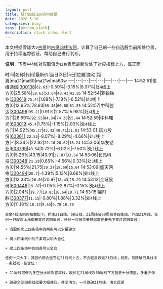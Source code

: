 ```yaml
---
layout: post
title: 股价四线法则实时数据
date: 2020-5-10
categories: blog
tags: [python,stock]
description: stock index alert
---
```



本文根据雪球大v[古泉](https://xueqiu.com/u/7148646888)的[古泉四线法则](https://xueqiu.com/7148646888/130498192)，计算了自己的一些自选股当前所处位置，用于持续追踪验证，帮助自己进行判断。

**说明**：下表中4线对应取值为`红色`表示最新价处于对应指标上方，属正面

时间|名称|代码|最新价|当日|3日|5日|位置|变动|距离|ma21|ma60|ma21w|ma60w
---|---|---|---|---|---|---|---|---
14:52:51|信维通信|[300136](https://xueqiu.com/S/SZ300136)|`62.63`|-0.59%|-3.19%|8.07%|处`4`线上方|0|25.58%|`58.63`|`53.64`|`48.43`|`41.85`
14:52:54|寒锐钴业|[300618](https://xueqiu.com/S/SZ300618)|`75.44`|1.88%|-7.18%|-6.52%|处`3`线上方|0|12.95%|78.93|`68.46`|`60.80`|`61.85`
14:52:57|中科创达|[300496](https://xueqiu.com/S/SZ300496)|`95.21`|0.91%|2.57%|5.98%|处`4`线上方|1|28.69%|`92.55`|`84.84`|`74.38`|`55.44`
14:52:59|中科曙光|[603019](https://xueqiu.com/S/SH603019)|`45.4`|1.75%|-1.15%|2.03%|处`4`线上方|1|14.92%|`45.37`|`43.42`|`40.41`|`31.81`
14:53:01|诺力股份|[603611](https://xueqiu.com/S/SH603611)|`22.55`|-8.07%|-8.29%|-4.66%|处`3`线上方|-1|8.34%|22.92|`22.10`|`20.62`|`18.24`
14:53:06|华友钴业|[603799](https://xueqiu.com/S/SH603799)|`40.54`|0.72%|-6.02%|-7.50%|处`2`线上方|0|5.26%|43.15|40.91|`37.87`|`33.54`
14:53:06|长亮科技|[300348](https://xueqiu.com/S/SZ300348)|`21.28`|0.85%|-4.56%|0.33%|处`3`线上方|0|14.55%|21.75|`20.27`|`18.69`|`15.04`
14:53:09|盛天网络|[300494](https://xueqiu.com/S/SZ300494)|`20.7`|-4.39%|5.13%|8.66%|处`3`线上方|0|12.33%|`20.03`|20.97|`18.43`|`15.29`
14:53:12|金证股份|[600446](https://xueqiu.com/S/SH600446)|`19.87`|-0.05%|-2.87%|-0.15%|处`4`线上方|0|2.04%|`19.77`|`19.83`|`18.64`|`19.71`
14:53:15|赢时胜|[300377](https://xueqiu.com/S/SZ300377)|`11.15`|-0.80%|1.88%|3.32%|处`4`线上方|0|11.18%|`10.13`|`9.65`|`9.70`|`10.70`

```
古泉4线法则的精髓如下。抓住21日线、60日线、21周线及60周线等四条线，外加21月线，任何一只股票上涨都要穿过这四条线，任何一只股票要想爆雷也要先下穿过这四条线：

+ 当股价爬上四条线中的两条可以少量建仓

+ 爬上四条线中的三条可以加大仓位

+ 爬上四条线中的四条可以全仓

任何一只大牛，其股价都会坚守在21月线上方，不会轻易跌破21月线；相反，每跌破四条线中一条就减一些仓位：

+ 21周线可做为多空分水岭及警戒线，股价在21周线及60周线下方就要十分慎重，多看少做

+ 跌破全部四条线就要大幅减仓，甚至清仓，一旦跌破21月线，清仓观望
```